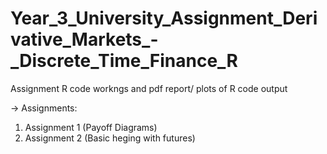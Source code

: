 # Year_3_University_Assignment_Derivative_Markets_-_Discrete_Time_Finance_R
Assignment R code workngs and pdf report/ plots of R code output

-> Assignments:

1. Assignment 1 (Payoff Diagrams)
2. Assignment 2 (Basic heging with futures)

